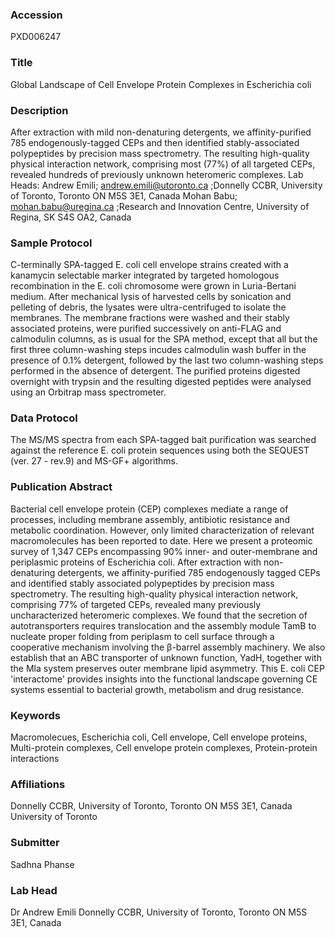 ### Accession
PXD006247

### Title
Global Landscape of Cell Envelope Protein Complexes in Escherichia coli

### Description
After extraction with mild non-denaturing detergents, we affinity-purified 785 endogenously-tagged CEPs and then identified stably-associated polypeptides by precision mass spectrometry. The resulting high-quality physical interaction network, comprising most  (77%) of all targeted CEPs, revealed hundreds of previously unknown heteromeric complexes. Lab Heads: Andrew Emili; andrew.emili@utoronto.ca ;Donnelly CCBR, University of Toronto, Toronto ON M5S 3E1, Canada Mohan Babu; mohan.babu@uregina.ca ;Research and Innovation Centre, University of Regina, SK S4S OA2, Canada

### Sample Protocol
C-terminally SPA-tagged E. coli cell envelope strains created with a kanamycin selectable marker integrated by targeted homologous recombination in the E. coli chromosome were grown in Luria-Bertani medium. After mechanical lysis of harvested cells by sonication and pelleting of debris, the lysates were ultra-centrifuged to isolate the membranes. The membrane fractions were washed and their stably associated proteins, were purified successively on anti-FLAG and calmodulin columns, as is usual for the SPA method, except that all but the first three column-washing steps incudes calmodulin wash buffer in the presence of 0.1% detergent, followed by the last two column-washing steps performed in the absence of detergent. The purified proteins digested overnight with trypsin and the resulting digested peptides were analysed using an Orbitrap mass spectrometer.

### Data Protocol
The MS/MS spectra from each SPA-tagged bait purification was searched against the reference E. coli protein sequences using both the SEQUEST (ver. 27 - rev.9) and MS-GF+ algorithms.

### Publication Abstract
Bacterial cell envelope protein (CEP) complexes mediate a range of processes, including membrane assembly, antibiotic resistance and metabolic coordination. However, only limited characterization of relevant macromolecules has been reported to date. Here we present a proteomic survey of 1,347 CEPs encompassing 90% inner- and outer-membrane and periplasmic proteins of Escherichia coli. After extraction with non-denaturing detergents, we affinity-purified 785 endogenously tagged CEPs and identified stably associated polypeptides by precision mass spectrometry. The resulting high-quality physical interaction network, comprising 77% of targeted CEPs, revealed many previously uncharacterized heteromeric complexes. We found that the secretion of autotransporters requires translocation and the assembly module TamB to nucleate proper folding from periplasm to cell surface through a cooperative mechanism involving the &#x3b2;-barrel assembly machinery. We also establish that an ABC transporter of unknown function, YadH, together with the Mla system preserves outer membrane lipid asymmetry. This E. coli CEP 'interactome' provides insights into the functional landscape governing CE systems essential to bacterial growth, metabolism and drug resistance.

### Keywords
Macromolecues, Escherichia coli, Cell envelope, Cell envelope proteins, Multi-protein complexes, Cell envelope protein complexes, Protein-protein interactions

### Affiliations
Donnelly CCBR, University of Toronto, Toronto ON M5S 3E1, Canada
University of Toronto

### Submitter
Sadhna Phanse

### Lab Head
Dr Andrew Emili
Donnelly CCBR, University of Toronto, Toronto ON M5S 3E1, Canada


